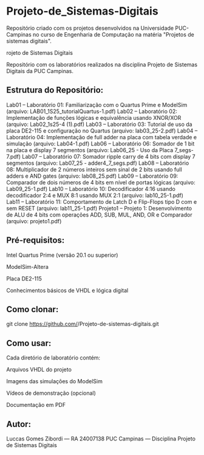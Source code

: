 # Projeto-de_Sistemas-Digitais

Repositório criado com os projetos desenvolvidos na Universidade PUC-Campinas no curso de Engenharia de Computação na matéria "Projetos de sistemas digitais".

rojeto de Sistemas Digitais

Repositório com os laboratórios realizados na disciplina Projeto de Sistemas Digitais da PUC Campinas.

## Estrutura do Repositório:

Lab01 – Laboratório 01: Familiarização com o Quartus Prime e ModelSim (arquivo: LAB01_1S25_tutorialQuartus-1.pdf)
Lab02 – Laboratório 02: Implementação de funções lógicas e equivalência usando XNOR/XOR (arquivo: Lab02_1s25-4 (1).pdf)
Lab03 – Laboratório 03: Tutorial de uso da placa DE2-115 e configuração no Quartus (arquivo: lab03_25-2.pdf)
Lab04 – Laboratório 04: Implementação de full adder na placa com tabela verdade e simulação (arquivo: Lab04-1.pdf)
Lab06 – Laboratório 06: Somador de 1 bit na placa e display 7 segmentos (arquivo: Lab06_25 - Uso da Placa 7_segs-7.pdf)
Lab07 – Laboratório 07: Somador ripple carry de 4 bits com display 7 segmentos (arquivo: Lab07_25 - adder4_7_segs.pdf)
Lab08 – Laboratório 08: Multiplicador de 2 números inteiros sem sinal de 2 bits usando full adders e AND gates (arquivo: lab08_25.pdf)
Lab09 – Laboratório 09: Comparador de dois números de 4 bits em nível de portas lógicas (arquivo: Lab09_25-1.pdf)
Lab10 – Laboratório 10: Decodificador 4:16 usando decodificador 2:4 e MUX 8:1 usando MUX 2:1 (arquivo: lab10_25-1.pdf)
Lab11 – Laboratório 11: Comportamento de Latch D e Flip-Flops tipo D com e sem RESET (arquivo: lab11_25-1.pdf)
Projeto1 – Projeto 1: Desenvolvimento de ALU de 4 bits com operações ADD, SUB, MUL, AND, OR e Comparador (arquivo: projeto1.pdf)

## Pré-requisitos:

Intel Quartus Prime (versão 20.1 ou superior)

ModelSim-Altera

Placa DE2-115

Conhecimentos básicos de VHDL e lógica digital

## Como clonar:

git clone https://github.com/<usuario>/Projeto-de-sistemas-digitais.git

## Como usar:

Cada diretório de laboratório contém:

Arquivos VHDL do projeto

Imagens das simulações do ModelSim

Vídeos de demonstração (opcional)

Documentação em PDF

## Autor:

Luccas Gomes Zibordi — RA 24007138
PUC Campinas — Disciplina Projeto de Sistemas Digitais
